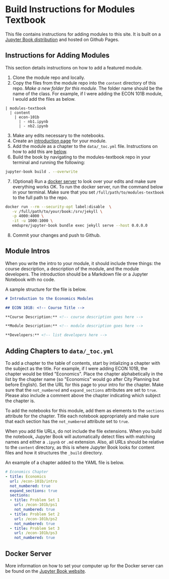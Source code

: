 # Build Instructions for Modules Textbook

This file contains instructions for adding modules to this site. It is built on a [Jupyter Book distribution](https://jupyter.org/jupyter-book/intro.html) and hosted on Github Pages.

## Instructions for Adding Modules

This section details instructions on how to add a featured module.

1. Clone the module repo and locally. 
2. Copy the files from the module repo into the `content` directory of this repo. _Make a new folder for this module._ The folder name should be the name of the class. For example, if I were adding the ECON 101B module, I would add the files as below.

```
| modules-textbook
  | content
    | econ-101b
      | - nb1.ipynb
      | - nb2.ipynb
```

3. Make any edits necessary to the notebooks.
4. Create an [introduction page](#module-intro) for your module.
5. Add the module as a chapter to the `data/_toc.yml` file. Instructions on how to add this are [below](#adding-toc).
6. Build the book by navigating to the modules-textbook repo in your terminal and running the following:

```bash
jupyter-book build . --overwrite
```

7. (Optional) Run a [docker server](#docker) to look over your edits and make sure everything works OK. To run the docker server, run the command below in your terminal. Make sure that you set `/full/path/to/modules-textbook` to the full path to the repo.

```bash
docker run --rm --security-opt label:disable  \
   -v /full/path/to/your/book:/srv/jekyll \
   -p 4000:4000 \
   -it -u 1000:1000 \
   emdupre/jupyter-book bundle exec jekyll serve --host 0.0.0.0
```

8. Commit your changes and push to Github.

<div id="module-intro"></div>

## Module Intros

When you write the intro to your module, it should include three things: the course description, a description of the module, and the module developers. The introduction should be a Markdown file or a Jupyter Notebook with no code. 

A sample structure for the file is below.

```markdown
# Introduction to the Economics Modules

## ECON 101B: <!-- Course Title -->

**Course Description:** <!-- course description goes here -->

**Module Description:** <!-- module description goes here -->

**Developers:** <!-- list developers here -->
```


<div id="adding-toc"></div>

## Adding Chapters to `data/_toc.yml`

To add a chapter to the table of contents, start by intializing a chapter with the subject as the title. For example, if I were adding ECON 101B, the chapter would be titled "Economics". Place the chapter alphabetically in the list by the chapter name (so "Economics" would go after City Planning but before English). Set the URL for this page to your intro for the chapter. Make sure that the `not_numbered` and `expand_sections` attributes are set to `true`. Please also include a comment above the chapter indicating which subject the chapter is.

To add the notebooks for this module, add them as elements to the `sections` attribute for the chapter. Title each notebook appropriately and make sure that each section has the `not_numbered` attribute set to `true`. 

When you add file URLs, do not include the file extensions. When you build the notebook, Jupyter Book will automatically detect files with matching names and either a `.ipynb` or `.md` extension. Also, all URLs should be relative to the `content` directory, as this is where Jupyter Book looks for content files and how it structures the `_build` directory.

An example of a chapter added to the YAML file is below.

```yaml
# Economics Chapter
- title: Economics
  url: /econ-101b/intro
  not_numbered: true
  expand_sections: true
  sections:
  - title: Problem Set 1
  	url: /econ-101b/ps1
  	not_numbered: true
  - title: Problem Set 2
  	url: /econ-101b/ps2
  	not_numbered: true
  - title: Problem Set 3
  	url: /econ-101b/ps3
  	not_numbered: true
```

<div id="docker"></div>

## Docker Server

More information on how to set your computer up for the Docker server can be found on the [Jupyter Book website](https://jupyter.org/jupyter-book/guide/03_build.html#building-your-site-locally-with-containers-docker).